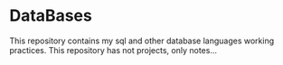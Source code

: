 # DataBases
This repository contains my sql and other database languages working practices.
This repository has not projects, only notes...
